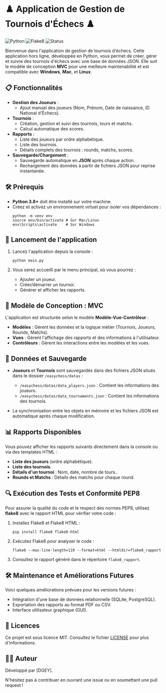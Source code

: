 
# ♟️ **Application de Gestion de Tournois d'Échecs** ♟️

![Python](https://img.shields.io/badge/Python-3.8%2B-blue)
![Flake8](https://img.shields.io/badge/Flake8-PEP8--Compliant-green)
![Status](https://img.shields.io/badge/Status-Offline%20App-brightgreen)

Bienvenue dans l'application de gestion de tournois d'échecs. Cette application hors ligne, développée en Python, vous permet de créer, gérer et suivre des tournois d'échecs avec une base de données JSON. Elle suit le modèle de conception **MVC** pour une meilleure maintenabilité et est compatible avec **Windows**, **Mac**, et **Linux**.

## 📋 **Fonctionnalités**

- **Gestion des Joueurs** :
  - Ajout manuel des joueurs (Nom, Prénom, Date de naissance, ID National d'Échecs).
- **Tournois** :
  - Création, gestion et suivi des tournois, tours et matchs.
  - Calcul automatique des scores.
- **Rapports** :
  - Liste des joueurs par ordre alphabétique.
  - Liste des tournois.
  - Détails complets des tournois : rounds, matchs, scores.
- **Sauvegarde/Chargement** : 
  - Sauvegarde automatique en **JSON** après chaque action.
  - Rechargement des données à partir de fichiers JSON pour reprise instantanée.

## 🛠 **Prérequis**

- **Python 3.8+** doit être installé sur votre machine.
- Créez et activez un environnement virtuel pour isoler vos dépendances :
   ```
  python -m venv env
  source env/bin/activate # Sur Mac/Linux
  env\Scripts\activate    # Sur Windows
   ```
## 🚀 **Lancement de l'application**

1. Lancez l'application depuis la console :
   ```
   python main.py
   ```

2. Vous serez accueilli par le menu principal, où vous pourrez :
   - Ajouter un joueur.
   - Créer/démarrer un tournoi.
   - Générer et afficher les rapports.

## 🧩 **Modèle de Conception : MVC**

L'application est structurée selon le modèle **Modèle-Vue-Contrôleur** :
- **Modèles** : Gèrent les données et la logique métier (Tournois, Joueurs, Rounds, Matchs).
- **Vues** : Gèrent l'affichage des rapports et des informations à l'utilisateur.
- **Contrôleurs** : Gèrent les interactions entre les modèles et les vues.

## 📝 **Données et Sauvegarde**

- **Joueurs** et **Tournois** sont sauvegardés dans des fichiers JSON situés dans le dossier `/easychess/datas` :
  - `/easychess/datas/data_players.json` : Contient les informations des joueurs.
  - `/easychess/datas/data_tournaments.json` : Contient les informations des tournois.
  
- La synchronisation entre les objets en mémoire et les fichiers JSON est automatique après chaque modification.

## 📊 **Rapports Disponibles**

Vous pouvez afficher les rapports suivants directement dans la console ou via des templates HTML :
- **Liste des joueurs** (ordre alphabétique).
- **Liste des tournois**.
- **Détails d'un tournoi** : Nom, date, nombre de tours..
- **Rounds et Matchs** : Détails des matchs pour chaque round.

## 🔍 **Exécution des Tests et Conformité PEP8**

Pour assurer la qualité du code et le respect des normes PEP8, utilisez **flake8** avec le rapport HTML pour vérifier votre code :

1. Installez Flake8 et Flake8 HTML :
   ```
   pip install flake8 flake8-html
   ```

2. Exécutez Flake8 pour analyser le code :
   ```
   flake8 --max-line-length=119 --format=html --htmldir=flake8_rapport
   ```

3. Consultez le rapport généré dans le répertoire `flake8_rapport`.

## 🛠 **Maintenance et Améliorations Futures**

Voici quelques améliorations prévues pour les versions futures :
- Intégration d'une base de données relationnelle (SQLite, PostgreSQL).
- Exportation des rapports au format PDF ou CSV.
- Interface utilisateur graphique (GUI).
  
## 📄 **Licences**

Ce projet est sous licence MIT. Consultez le fichier [LICENSE](./LICENSE) pour plus d'informations.

## 👨‍💻 **Auteur**

Développé par [DGEY].

N'hésitez pas à contribuer en ouvrant une issue ou en soumettant une pull request !
